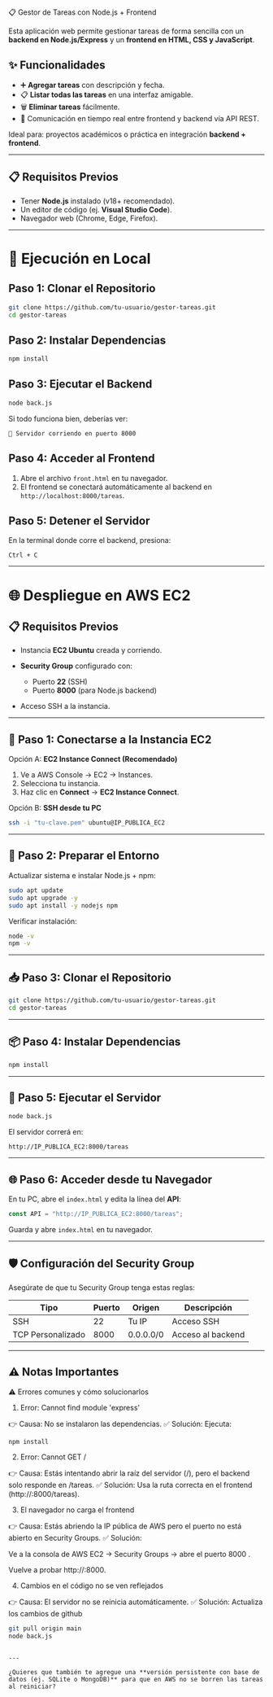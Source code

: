 📋 Gestor de Tareas con Node.js + Frontend

Esta aplicación web permite gestionar tareas de forma sencilla con un **backend en Node.js/Express** y un **frontend en HTML, CSS y JavaScript**.  

## ✨ Funcionalidades
- ➕ **Agregar tareas** con descripción y fecha.  
- 📋 **Listar todas las tareas** en una interfaz amigable.  
- 🗑️ **Eliminar tareas** fácilmente.  
- 🔄 Comunicación en tiempo real entre frontend y backend vía API REST.  

Ideal para: proyectos académicos o práctica en integración **backend + frontend**.

---

## 📋 Requisitos Previos
- Tener **Node.js** instalado (v18+ recomendado).  
- Un editor de código (ej. **Visual Studio Code**).  
- Navegador web (Chrome, Edge, Firefox).  

---

# 🚀 Ejecución en Local

## Paso 1: Clonar el Repositorio
```bash
git clone https://github.com/tu-usuario/gestor-tareas.git
cd gestor-tareas
````

## Paso 2: Instalar Dependencias

```bash
npm install
```

## Paso 3: Ejecutar el Backend

```bash
node back.js
```

Si todo funciona bien, deberías ver:

```
🚀 Servidor corriendo en puerto 8000
```

## Paso 4: Acceder al Frontend

1. Abre el archivo `front.html` en tu navegador.
2. El frontend se conectará automáticamente al backend en `http://localhost:8000/tareas`.

## Paso 5: Detener el Servidor

En la terminal donde corre el backend, presiona:

```
Ctrl + C
```

---

# 🌐 Despliegue en AWS EC2

## 📋 Requisitos Previos

* Instancia **EC2 Ubuntu** creada y corriendo.
* **Security Group** configurado con:

  * Puerto **22** (SSH)
  * Puerto **8000** (para Node.js backend)
* Acceso SSH a la instancia.

---

## 🚀 Paso 1: Conectarse a la Instancia EC2

Opción A: **EC2 Instance Connect (Recomendado)**

1. Ve a AWS Console → EC2 → Instances.
2. Selecciona tu instancia.
3. Haz clic en **Connect** → **EC2 Instance Connect**.

Opción B: **SSH desde tu PC**

```bash
ssh -i "tu-clave.pem" ubuntu@IP_PUBLICA_EC2
```

---

## 🔧 Paso 2: Preparar el Entorno

Actualizar sistema e instalar Node.js + npm:

```bash
sudo apt update
sudo apt upgrade -y
sudo apt install -y nodejs npm
```

Verificar instalación:

```bash
node -v
npm -v
```

---

## 📥 Paso 3: Clonar el Repositorio

```bash
git clone https://github.com/tu-usuario/gestor-tareas.git
cd gestor-tareas
```

---

## 📦 Paso 4: Instalar Dependencias

```bash
npm install
```

---

## 🚀 Paso 5: Ejecutar el Servidor

```bash
node back.js
```

El servidor correrá en:

```
http://IP_PUBLICA_EC2:8000/tareas
```

---

## 🌐 Paso 6: Acceder desde tu Navegador

En tu PC, abre el `index.html` y edita la línea del **API**:

```javascript
const API = "http://IP_PUBLICA_EC2:8000/tareas";
```

Guarda y abre `index.html` en tu navegador.

---

## 🛡️ Configuración del Security Group

Asegúrate de que tu Security Group tenga estas reglas:

| Tipo              | Puerto | Origen    | Descripción       |
| ----------------- | ------ | --------- | ----------------- |
| SSH               | 22     | Tu IP     | Acceso SSH        |
| TCP Personalizado | 8000   | 0.0.0.0/0 | Acceso al backend |

---

## ⚠️ Notas Importantes

⚠️ Errores comunes y cómo solucionarlos
1. Error: Cannot find module 'express'

👉 Causa: No se instalaron las dependencias.
✅ Solución: Ejecuta:
```bash
npm install

```

2. Error: Cannot GET /

👉 Causa: Estás intentando abrir la raíz del servidor (/), pero el backend solo responde en /tareas.
✅ Solución: Usa la ruta correcta en el frontend (http://<IP>:8000/tareas).

3. El navegador no carga el frontend

👉 Causa: Estás abriendo la IP pública de AWS pero el puerto no está abierto en Security Groups.
✅ Solución:

Ve a la consola de AWS EC2 → Security Groups → abre el puerto 8000 .

Vuelve a probar http://<tu-ip>:8000.



4. Cambios en el código no se ven reflejados

👉 Causa: El servidor no se reinicia automáticamente.
✅ Solución: Actualiza los cambios de github

```bash
git pull origin main
node back.js
```

```

---

¿Quieres que también te agregue una **versión persistente con base de datos (ej. SQLite o MongoDB)** para que en AWS no se borren las tareas al reiniciar?
```
